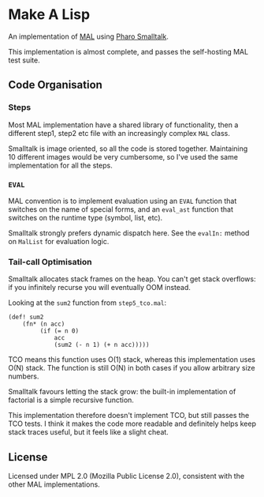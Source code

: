# Make A Lisp

An implementation of [MAL](https://github.com/kanaka/mal) using [Pharo
Smalltalk](http://pharo.org/).

This implementation is almost complete, and passes the self-hosting
MAL test suite.

## Code Organisation

### Steps

Most MAL implementation have a shared library of functionality, then a
different step1, step2 etc file with an increasingly complex `MAL`
class.

Smalltalk is image oriented, so all the code is stored
together. Maintaining 10 different images would be very cumbersome, so
I've used the same implementation for all the steps.

### `EVAL`

MAL convention is to implement evaluation using an `EVAL` function
that switches on the name of special forms, and an `eval_ast` function
that switches on the runtime type (symbol, list, etc).

Smalltalk strongly prefers dynamic dispatch here. See the `evalIn:`
method on `MalList` for evaluation logic.

### Tail-call Optimisation

Smalltalk allocates stack frames on the heap. You can't get stack
overflows: if you infinitely recurse you will eventually OOM instead.

Looking at the `sum2` function from `step5_tco.mal`:

```
(def! sum2
    (fn* (n acc)
         (if (= n 0)
             acc
             (sum2 (- n 1) (+ n acc)))))
```

TCO means this function uses O(1) stack, whereas this implementation
uses O(N) stack. The function is still O(N) in both cases if you allow
arbitrary size numbers.

Smalltalk favours letting the stack grow: the built-in implementation
of factorial is a simple recursive function.

This implementation therefore doesn't implement TCO, but still passes
the TCO tests. I think it makes the code more readable and
definitely helps keep stack traces useful, but it feels like a slight
cheat.

## License

Licensed under MPL 2.0 (Mozilla Public License 2.0), consistent with
the other MAL implementations.
